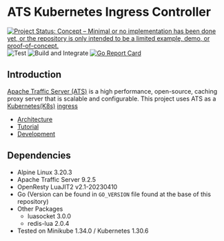 <!--
    Licensed to the Apache Software Foundation (ASF) under one
    or more contributor license agreements.  See the NOTICE file
    distributed with this work for additional information
    regarding copyright ownership.  The ASF licenses this file
    to you under the Apache License, Version 2.0 (the
    "License"); you may not use this file except in compliance
    with the License.  You may obtain a copy of the License at

      http://www.apache.org/licenses/LICENSE-2.0

    Unless required by applicable law or agreed to in writing,
    software distributed under the License is distributed on an
    "AS IS" BASIS, WITHOUT WARRANTIES OR CONDITIONS OF ANY
    KIND, either express or implied.  See the License for the
    specific language governing permissions and limitations
    under the License.
-->

ATS Kubernetes Ingress Controller
=================================
[![Project Status: Concept – Minimal or no implementation has been done yet, or the repository is only intended to be a limited example, demo, or proof-of-concept.](https://www.repostatus.org/badges/latest/concept.svg)](https://www.repostatus.org/#concept)
![Test](https://github.com/apache/trafficserver-ingress-controller/actions/workflows/test.yml/badge.svg)
![Build and Integrate](https://github.com/apache/trafficserver-ingress-controller/actions/workflows/build.yml/badge.svg)
[![Go Report
Card](https://goreportcard.com/badge/github.com/apache/trafficserver-ingress-controller)](https://goreportcard.com/report/github.com/apache/trafficserver-ingress-controller)

## Introduction
[Apache Traffic Server (ATS)](https://trafficserver.apache.org/) is a high performance, open-source, caching proxy server that is scalable and configurable. This project uses ATS as a [Kubernetes(K8s)](https://kubernetes.io/) [ingress](https://kubernetes.io/docs/concepts/services-networking/ingress/)

- [Architecture](https://github.com/apache/trafficserver-ingress-controller/blob/master/docs/ARCHITECTURE.md)
- [Tutorial](https://github.com/apache/trafficserver-ingress-controller/blob/master/docs/TUTORIAL.md)
- [Development](https://github.com/apache/trafficserver-ingress-controller/blob/master/docs/DEVELOPMENT.md)

## Dependencies
- Alpine Linux 3.20.3
- Apache Traffic Server 9.2.5
- OpenResty LuaJIT2 v2.1-20230410
- Go (Version can be found in `GO_VERSION` file found at the base of this repository)
- Other Packages
  - luasocket 3.0.0
  - redis-lua 2.0.4
- Tested on Minikube 1.34.0 / Kubernetes 1.30.6

